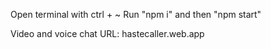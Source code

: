 Open terminal with ctrl + ~
Run "npm i" and then "npm start"

Video and voice chat
URL: hastecaller.web.app
